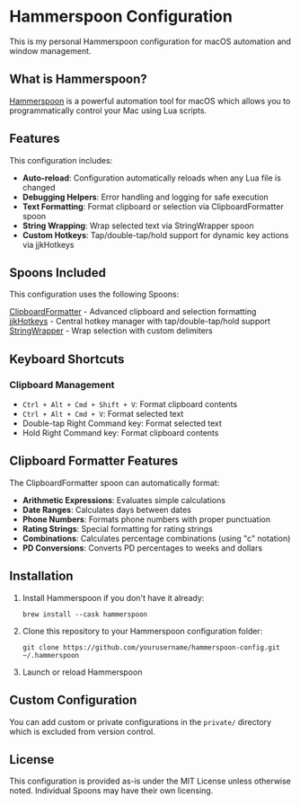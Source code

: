 # Hammerspoon Configuration

This is my personal Hammerspoon configuration for macOS automation and window management.

## What is Hammerspoon?

[Hammerspoon](https://www.hammerspoon.org/) is a powerful automation tool for macOS which allows you to programmatically control your Mac using Lua scripts.

## Features

This configuration includes:

- **Auto-reload**: Configuration automatically reloads when any Lua file is changed
- **Debugging Helpers**: Error handling and logging for safe execution
- **Text Formatting**: Format clipboard or selection via ClipboardFormatter spoon
- **String Wrapping**: Wrap selected text via StringWrapper spoon
- **Custom Hotkeys**: Tap/double-tap/hold support for dynamic key actions via jjkHotkeys

## Spoons Included

This configuration uses the following Spoons:

[ClipboardFormatter](https://github.com/search?q=ClipboardFormatter+hammerspoon) - Advanced clipboard and selection formatting
[jjkHotkeys](https://github.com/search?q=jjkHotkeys+hammerspoon) - Central hotkey manager with tap/double-tap/hold support
[StringWrapper](https://github.com/search?q=StringWrapper+hammerspoon) - Wrap selection with custom delimiters

## Keyboard Shortcuts

### Clipboard Management
- `Ctrl + Alt + Cmd + Shift + V`: Format clipboard contents
- `Ctrl + Alt + Cmd + V`: Format selected text
- Double-tap Right Command key: Format selected text
- Hold Right Command key: Format clipboard contents

## Clipboard Formatter Features

The ClipboardFormatter spoon can automatically format:
- **Arithmetic Expressions**: Evaluates simple calculations
- **Date Ranges**: Calculates days between dates
- **Phone Numbers**: Formats phone numbers with proper punctuation
- **Rating Strings**: Special formatting for rating strings
- **Combinations**: Calculates percentage combinations (using "c" notation)
- **PD Conversions**: Converts PD percentages to weeks and dollars

## Installation

1. Install Hammerspoon if you don't have it already:
   ```
   brew install --cask hammerspoon
   ```

2. Clone this repository to your Hammerspoon configuration folder:
   ```
   git clone https://github.com/yourusername/hammerspoon-config.git ~/.hammerspoon
   ```

3. Launch or reload Hammerspoon

## Custom Configuration

You can add custom or private configurations in the `private/` directory which is excluded from version control.

## License

This configuration is provided as-is under the MIT License unless otherwise noted. Individual Spoons may have their own licensing.